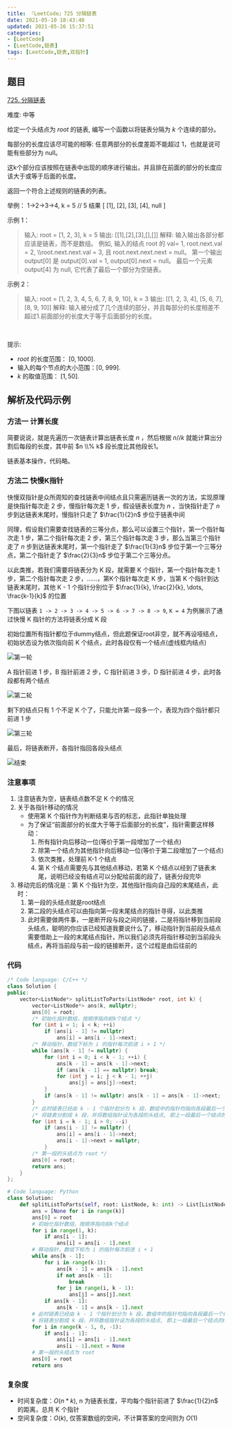 ```yaml
---
title: 『LeetCode』725 分隔链表
date: 2021-05-10 18:43:40
updated: 2021-05-26 15:37:51
categories:
- [LeetCode]
- [LeetCode,链表]
tags: [LeetCode,链表,双指针]
---
```


## 题目

[725. 分隔链表](https://leetcode-cn.com/problems/split-linked-list-in-parts)

难度: 中等

<!--more-->

给定一个头结点为 $root$ 的链表, 编写一个函数以将链表分隔为 $k$ 个连续的部分。

每部分的长度应该尽可能的相等: 任意两部分的长度差距不能超过 1，也就是说可能有些部分为 null。

这k个部分应该按照在链表中出现的顺序进行输出，并且排在前面的部分的长度应该大于或等于后面的长度。

返回一个符合上述规则的链表的列表。

举例： 1->2->3->4, k = 5 // 5 结果 [ [1], [2], [3], [4], null ]

示例 1：

> 输入:
> root = [1, 2, 3], k = 5
> 输出: [[1],[2],[3],[],[]]
> 解释:
> 输入输出各部分都应该是链表，而不是数组。
> 例如, 输入的结点 root 的 val= 1, root.next.val = 2, \\\\root.next.next.val = 3, 且 root.next.next.next = null。
> 第一个输出 output[0] 是 output[0].val = 1, output[0].next = null。
> 最后一个元素 output[4] 为 null, 它代表了最后一个部分为空链表。

示例 2：

> 输入:
> root = [1, 2, 3, 4, 5, 6, 7, 8, 9, 10], k = 3
> 输出: [[1, 2, 3, 4], [5, 6, 7], [8, 9, 10]]
> 解释:
> 输入被分成了几个连续的部分，并且每部分的长度相差不超过1.前面部分的长度大于等于后面部分的长度。

$\quad$

提示:

- $root$ 的长度范围： $[0, 1000]$.
- 输入的每个节点的大小范围：[0, 999].
- $k$ 的取值范围： $[1, 50]$.

## 解析及代码示例

### 方法一 计算长度

简要说说，就是先遍历一次链表计算出链表长度 $n$ ，然后根据 $n // k$ 就能计算出分割后每段的长度，其中前 $n \\% k$ 段长度比其他段长1。

链表基本操作，代码略。

### 方法二 快慢K指针

快慢双指针是众所周知的查找链表中间结点且只需遍历链表一次的方法，实现原理是快指针每次走 2 步，慢指针每次走 1 步，假设链表长度为 $n$ ，当快指针走了 $n$ 步到达链表末尾时，慢指针只走了 $\frac{1}{2}n$ 步位于链表中间

同理，假设我们需要查找链表的三等分点，那么可以设置三个指针，第一个指针每次走 1 步，第二个指针每次走 2 步，第三个指针每次走 3 步，那么当第三个指针走了 $n$ 步到达链表末尾时，第一个指针走了 $\frac{1}{3}n$ 步位于第一个三等分点，第二个指针走了 $\frac{2}{3}n$ 步位于第二个三等分点。

以此类推，若我们需要将链表分为 K 段，就需要 K 个指针，第一个指针每次走 1 步，第二个指针每次走 2 步，……，第K个指针每次走 K 步，当第 K 个指针到达链表末尾时，其他 K - 1 个指针分别位于 $\frac{1}{k}, \frac{2}{k}, \dots, \frac{k-1}{k}$ 的位置

下图以链表 `1 -> 2 -> 3 -> 4 -> 5 -> 6 -> 7 -> 8 -> 9`, `K = 4` 为例展示了通过快慢 K 指针的方法将链表分成 K 段

初始位置所有指针都位于dummy结点，但此题保证root非空，就不再设哑结点，初始状态设为依次指向前 K 个结点，此时各段仅有一个结点(虚线框内结点)

![第一轮](725_分隔链表/first.png)

A 指针前进 1 步，B 指针前进 2 步，C 指针前进 3 步，D 指针前进 4 步，此时各段都有两个结点

![第二轮](725_分隔链表/second.png)

剩下的结点只有 1 个不足 K 个了，只能允许第一段多一个，表现为四个指针都只前进 1 步

![第三轮](725_分隔链表/third.png)

最后，将链表断开，各指针指回各段头结点

![结束](725_分隔链表/fourth.png)

### 注意事项

1. 注意链表为空，链表结点数不足 K 个的情况
2. 关于各指针移动的情况
   - 使用第 K 个指针作为判断结束与否的标志，此指针单独处理
   - 为了保证“前面部分的长度大于等于后面部分的长度”，指针需要这样移动：
     1. 所有指针向后移动一位(等价于第一段增加了一个结点)
     2. 除第一个结点为其他指针向后移动一位(等价于第二段增加了一个结点)
     3. 依次类推，处理前 K-1 个结点
     4. 第 K 个结点需要先与其他结点移动，若第 K 个结点以经到了链表末尾，说明已经没有结点可以分配给前面的段了，链表分段完毕
3. 移动完后的情况是：第 K 个指针为空，其他指针指向自己段的末尾结点，此时：
   1. 第一段的头结点就是root结点
   2. 第二段的头结点可以由指向第一段末尾结点的指针寻得，以此类推
   3. 此时需要做两件事，一是断开段与段之间的链接，二是将指针移到当前段头结点，聪明的你应该已经知道我要说什么了，移动指针到当前段头结点需要借助上一段的末尾结点指针，所以我们必须先将指针移动到当前段头结点，再将当前段与前一段的链接断开，这个过程是由后往前的

### 代码

```cpp
/* Code language: C/C++ */
class Solution {
public:
    vector<ListNode*> splitListToParts(ListNode* root, int k) {
        vector<ListNode*> ans(k, nullptr);
        ans[0] = root;
        /* 初始化指针数组，按顺序指向前k个结点 */
        for (int i = 1; i < k; ++i)
            if (ans[i - 1] != nullptr)
                ans[i] = ans[i - 1]->next;
        /* 移动指针，数组下标为 i 的指针每次前进 i + 1 */
        while (ans[k - 1] != nullptr) {
            for (int i = 0; i < k - 1; ++i) {
                ans[k - 1] = ans[k - 1]->next;
                if (ans[k - 1] == nullptr) break;
                for (int j = i; j < k - 1; ++j)
                    ans[j] = ans[j]->next;
            }
            if (ans[k - 1] != nullptr) ans[k - 1] = ans[k - 1]->next;
        }
        /* 此时链表已经由 k - 1 个指针划分为 k 段，数组中的指针均指向各段最后一个结点 */
        /* 将链表分割成 k 段，并将数组指针设为各段的头结点, 即上一段最后一个结点的next指针指向的结点 */
        for (int i = k - 1; i > 0; --i)
            if (ans[i - 1] != nullptr) {
                ans[i] = ans[i - 1]->next;
                ans[i - 1]->next = nullptr;
            }
        /* 第一段的头结点为 root */
        ans[0] = root;
        return ans;
    }
};
```

```python
# Code language: Python
class Solution:
    def splitListToParts(self, root: ListNode, k: int) -> List[ListNode]:
        ans = [None for i in range(k)]
        ans[0] = root
        # 初始化指针数组，按顺序指向前k个结点
        for i in range(1, k):
            if ans[i - 1]:
                ans[i] = ans[i - 1].next
        # 移动指针，数组下标为 i 的指针每次前进 i + 1
        while ans[k - 1]:
            for i in range(k-1):
                ans[k - 1] = ans[k - 1].next
                if not ans[k - 1]:
                    break
                for j in range(i, k - 1):
                    ans[j] = ans[j].next
            if ans[k - 1]:
                ans[k - 1] = ans[k - 1].next
        # 此时链表已经由 k - 1 个指针划分为 k 段，数组中的指针均指向各段最后一个结点
        # 将链表分割成 k 段，并将数组指针设为各段的头结点, 即上一段最后一个结点的next指针指向的结点
        for i in range(k - 1, 0, -1):
            if ans[i - 1]:
                ans[i] = ans[i - 1].next
                ans[i - 1].next = None
        # 第一段的头结点为 root
        ans[0] = root
        return ans
```

### 复杂度

- 时间复杂度：$O(n * k)$, n 为链表长度，平均每个指针前进了 $\frac{1}{2}n$ 的距离，总共 K 个指针
- 空间复杂度：$O(k)$, 仅答案数组的空间，不计算答案的空间则为 $O(1)$
